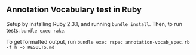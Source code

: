 ## Annotation Vocabulary test in Ruby

Setup by installing Ruby 2.3.1, and running `bundle install`. Then, to run tests: `bundle exec rake`.

To get formatted output, run `bundle exec rspec annotation-vocab_spec.rb -f h -o RESULTS.md`
